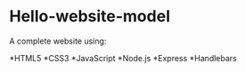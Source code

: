 # Hello-website-model
A complete website using:

*HTML5
*CSS3
*JavaScript
*Node.js
*Express
*Handlebars
